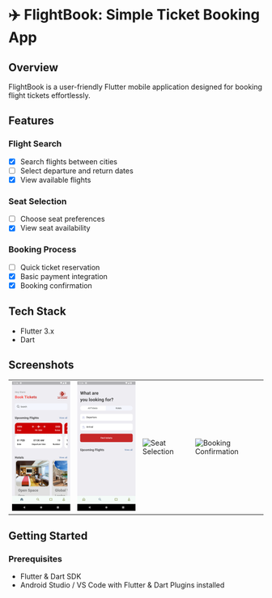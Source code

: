 # ✈️ FlightBook: Simple Ticket Booking App

## Overview

FlightBook is a user-friendly Flutter mobile application designed for booking flight tickets effortlessly.

## Features

### Flight Search

- [x] Search flights between cities
- [ ] Select departure and return dates
- [x] View available flights

### Seat Selection

- [ ] Choose seat preferences
- [x] View seat availability

### Booking Process

- [ ] Quick ticket reservation
- [x] Basic payment integration
- [x] Booking confirmation

## Tech Stack

- Flutter 3.x
- Dart

## Screenshots

<table>
  <tr>
    <td> <img src="screenshots/screen1.png" alt="Home Screen" width="200"/></td>
    <td><img src="screenshots/screen2.png" alt="Flight Search"  width="200"/></td>
     <td> <img src="screenshots/screen0.png" alt="Seat Selection"  width="200"/></td>
    <td> <img src="screenshots/screen0.png" alt="Booking Confirmation"width="200"/></td>
  </tr>
 
</table>

## Getting Started

### Prerequisites

- Flutter & Dart SDK
- Android Studio / VS Code with Flutter & Dart Plugins installed
